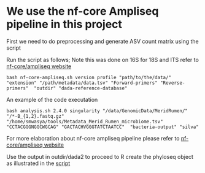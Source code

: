 
# We use the nf-core Ampliseq pipeline in this project


First we need to do preprocessing and generate ASV count matrix using the script

Run the script as follows; Note this was done on 16S for 18S and ITS refer to [nf-core/ampliseq website](https://nf-co.re/ampliseq/2.7.0)


```bash nf-core-ampliseq.sh version profile "path/to/the/data/" "extension" "/path/metadata/data.tsv" "Forward-primers" "Reverse-primers"  "outdir" "dada-reference-database"```

An example of the code executation

```bash analysis.sh 2.4.0 singularity "/data/GenomicData/MeridRumen/" "/*-B_{1,2}.fastq.gz" "/home/smwasya/tools/Metadata_Merid_Rumen_microbiome.tsv" "CCTACGGGNGGCWGCAG" "GACTACHVGGGTATCTAATCC"  "bacteria-output" "silva"```

For more elaboration about nf-core ampliseq pipeline please refer to [nf-core/ampliseq website](https://nf-co.re/ampliseq/2.7.0)

Use the output in outdir/dada2 to proceed to R create the phyloseq object as illustrated in the [script](https://github.com/SamuelMwasya/Metataxonomics-rumen-microbes-visualization/blob/main/Scripts/16S-rRNA-Bacteria%20.rmd)
